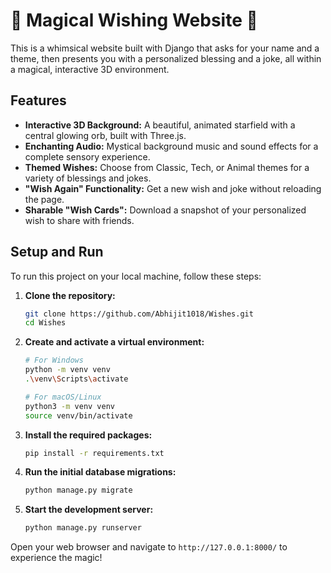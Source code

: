 # 🌟 Magical Wishing Website 🌟

This is a whimsical website built with Django that asks for your name and a theme, then presents you with a personalized blessing and a joke, all within a magical, interactive 3D environment.

## Features

-   **Interactive 3D Background:** A beautiful, animated starfield with a central glowing orb, built with Three.js.
-   **Enchanting Audio:** Mystical background music and sound effects for a complete sensory experience.
-   **Themed Wishes:** Choose from Classic, Tech, or Animal themes for a variety of blessings and jokes.
-   **"Wish Again" Functionality:** Get a new wish and joke without reloading the page.
-   **Sharable "Wish Cards":** Download a snapshot of your personalized wish to share with friends.

## Setup and Run

To run this project on your local machine, follow these steps:

1.  **Clone the repository:**
    ```sh
    git clone https://github.com/Abhijit1018/Wishes.git
    cd Wishes
    ```

2.  **Create and activate a virtual environment:**
    ```sh
    # For Windows
    python -m venv venv
    .\venv\Scripts\activate

    # For macOS/Linux
    python3 -m venv venv
    source venv/bin/activate
    ```

3.  **Install the required packages:**
    ```sh
    pip install -r requirements.txt
    ```

4.  **Run the initial database migrations:**
    ```sh
    python manage.py migrate
    ```

5.  **Start the development server:**
    ```sh
    python manage.py runserver
    ```

Open your web browser and navigate to `http://127.0.0.1:8000/` to experience the magic! 